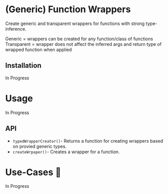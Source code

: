 # (Generic) Function Wrappers

Create generic and transparent wrappers for functions with strong type-inference.

Generic = wrappers can be created for any function/class of functions
Transparent = wrapper does not affect the inferred args and return type of wrapped function when applied

## Installation

In Progress

<!-- ```bash
npm install @nextwrappers/generic # npm
yarn add @nextwrappers/generic # yarn
pnpm add @nextwrappers/generic # pnpm
``` -->

# Usage

In Progress

## API

- `typedWrapperCreator()`- Returns a function for creating wrappers based on provied generic types.
- `createWrpaper()`- Creates a wrapper for a function.

# Use-Cases 📝

In Progress

